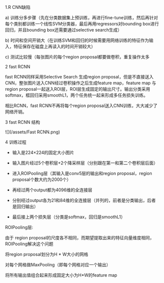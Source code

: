 1.R CNN缺陷

a\) 训练分多步骤（先在分类数据集上预训练，再进行fine-tune训练，然后再针对每个类别都训练一个线性SVM分类器，最后再用regressors对bounding box进行回归，并且bounding box还需要通过selective search生成）

b\) 时间和空间开销大（在训练SVM和回归的时候需要用网络训练的特征作为输入，特征保存在磁盘上再读入的时间开销较大）

c\) 测试比较慢（每张图片的每个region proposal都要做卷积，重复操作太多

2 fast RCNN

fast RCNN同样采用Selective Search 生成region proposal，但是不直接送入CNN，整张图片送入CNN经过卷积操作之后生成feature map，feature map 与region proposal一起送入ROI层，ROI层生成固定的输出尺寸。输出分类采用softmax，框回归采用smoothL1，两个任务统一起来形成多任务损失训练。

相比RCNN，fast RCNN不再将每个region proposal送入CNN训练，大大减少了网络开销。

3 fast RCNN 结构

![](/assets/Fast RCNN.png)

4 训练过程

* 输入是224×224的固定大小图片

* 输入图片经过5个卷积层+2个降采样层（分别跟在第一和第二个卷积层后面）

* 进入ROIPooling层（其输入是conv5层的输出和region proposal，region proposal个数大约为2000个）

* 再经过两个output都为4096维的全连接层

* 分别经过output各为21和84维的全连接层（并列的，前者是分类输出，后者是回归输出）

* 最后接上两个损失层（分类是softmax，回归是smoothL1）

ROIPooling层:

由于 region proposal的尺度各不相同，而期望提取出来的特征向量维度相同，ROIPooling解决这个问题

将region proposal划分为H \* W大小的网格

对每个网格做MaxPooling（即每个网格对应一个输出）

将所有输出值组合起来形成固定大小为H\*W的feature map

